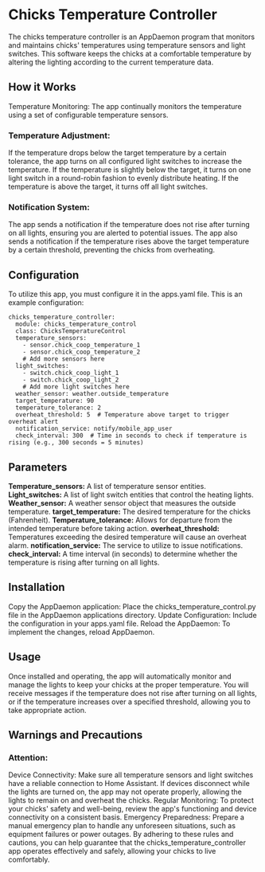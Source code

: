 # Chicks Temperature Controller

The chicks temperature controller is an AppDaemon program that monitors and maintains chicks' temperatures using temperature sensors and light switches. This software keeps the chicks at a comfortable temperature by altering the lighting according to the current temperature data.

## How it Works

Temperature Monitoring: The app continually monitors the temperature using a set of configurable temperature sensors.

### Temperature Adjustment:

If the temperature drops below the target temperature by a certain tolerance, the app turns on all configured light switches to increase the temperature.
If the temperature is slightly below the target, it turns on one light switch in a round-robin fashion to evenly distribute heating.
If the temperature is above the target, it turns off all light switches.

### Notification System:

The app sends a notification if the temperature does not rise after turning on all lights, ensuring you are alerted to potential issues.
The app also sends a notification if the temperature rises above the target temperature by a certain threshold, preventing the chicks from overheating.

## Configuration

To utilize this app, you must configure it in the apps.yaml file. This is an example configuration:

```
chicks_temperature_controller:
  module: chicks_temperature_control
  class: ChicksTemperatureControl
  temperature_sensors:
    - sensor.chick_coop_temperature_1
    - sensor.chick_coop_temperature_2
    # Add more sensors here
  light_switches:
    - switch.chick_coop_light_1
    - switch.chick_coop_light_2
    # Add more light switches here
  weather_sensor: weather.outside_temperature
  target_temperature: 90
  temperature_tolerance: 2
  overheat_threshold: 5  # Temperature above target to trigger overheat alert
  notification_service: notify/mobile_app_user
  check_interval: 300  # Time in seconds to check if temperature is rising (e.g., 300 seconds = 5 minutes)
```

## Parameters

****Temperature_sensors:**** A list of temperature sensor entities.
****Light_switches:**** A list of light switch entities that control the heating lights.
****Weather_sensor:**** A weather sensor object that measures the outside temperature.
****target_temperature:**** The desired temperature for the chicks (Fahrenheit).
****Temperature_tolerance:**** Allows for departure from the intended temperature before taking action.
****overheat_threshold:**** Temperatures exceeding the desired temperature will cause an overheat alarm.
****notification_service:**** The service to utilize to issue notifications.
****check_interval:**** A time interval (in seconds) to determine whether the temperature is rising after turning on all lights.

## Installation

Copy the AppDaemon application: Place the chicks_temperature_control.py file in the AppDaemon applications directory.
Update Configuration: Include the configuration in your apps.yaml file.
Reload the AppDaemon: To implement the changes, reload AppDaemon.

## Usage

Once installed and operating, the app will automatically monitor and manage the lights to keep your chicks at the proper temperature. You will receive messages if the temperature does not rise after turning on all lights, or if the temperature increases over a specified threshold, allowing you to take appropriate action.

## Warnings and Precautions

### Attention:

Device Connectivity: Make sure all temperature sensors and light switches have a reliable connection to Home Assistant. If devices disconnect while the lights are turned on, the app may not operate properly, allowing the lights to remain on and overheat the chicks.
Regular Monitoring: To protect your chicks' safety and well-being, review the app's functioning and device connectivity on a consistent basis.
Emergency Preparedness: Prepare a manual emergency plan to handle any unforeseen situations, such as equipment failures or power outages.
By adhering to these rules and cautions, you can help guarantee that the chicks_temperature_controller app operates effectively and safely, allowing your chicks to live comfortably.